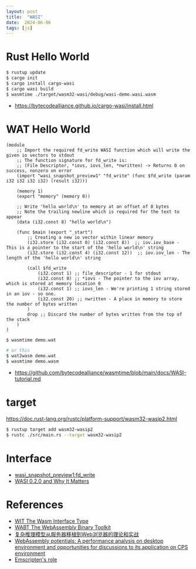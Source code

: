 ```yaml
---
layout: post
title:  "WASI"
date:  2024-06-06
tags: [js]
---
```



# Rust Hello World

```sh
$ rustup update
$ cargo init
$ cargo install cargo-wasi
$ cargo wasi build
$ wasmtime ./target/wasm32-wasi/debug/wasi-demo.wasi.wasm
```

* https://bytecodealliance.github.io/cargo-wasi/install.html

# WAT Hello World

```wat
(module
    ;; Import the required fd_write WASI function which will write the given io vectors to stdout
    ;; The function signature for fd_write is:
    ;; (File Descriptor, *iovs, iovs_len, *nwritten) -> Returns 0 on success, nonzero on error
    (import "wasi_snapshot_preview1" "fd_write" (func $fd_write (param i32 i32 i32 i32) (result i32)))

    (memory 1)
    (export "memory" (memory 0))

    ;; Write 'hello world\n' to memory at an offset of 8 bytes
    ;; Note the trailing newline which is required for the text to appear
    (data (i32.const 8) "hello world\n")

    (func $main (export "_start")
        ;; Creating a new io vector within linear memory
        (i32.store (i32.const 0) (i32.const 8))  ;; iov.iov_base - This is a pointer to the start of the 'hello world\n' string
        (i32.store (i32.const 4) (i32.const 12))  ;; iov.iov_len - The length of the 'hello world\n' string

        (call $fd_write
            (i32.const 1) ;; file_descriptor - 1 for stdout
            (i32.const 0) ;; *iovs - The pointer to the iov array, which is stored at memory location 0
            (i32.const 1) ;; iovs_len - We're printing 1 string stored in an iov - so one.
            (i32.const 20) ;; nwritten - A place in memory to store the number of bytes written
        )
        drop ;; Discard the number of bytes written from the top of the stack
    )
)
```

```sh
$ wasmtime demo.wat

# or this
$ wat2wasm demo.wat
$ wasmtime demo.wasm
```


* https://github.com/bytecodealliance/wasmtime/blob/main/docs/WASI-tutorial.md


# target

https://doc.rust-lang.org/rustc/platform-support/wasm32-wasip2.html

```sh
$ rustup target add wasm32-wasip2
$ rustc ./src/main.rs --target wasm32-wasip2
```

# Interface

* [wasi_snapshot_preview1:fd_write](https://github.com/WebAssembly/WASI/blob/01bb90d8b66cbc1d50349aaaab9ac5b143c9c98c/legacy/preview1/witx/wasi_snapshot_preview1.witx#L295)
* [WASI 0.2.0 and Why It Matters](https://cosmonic.com/blog/engineering/wasi-preview-2-officially-launches)

# References

* [WIT The Wasm Interface Type](https://github.com/WebAssembly/component-model/blob/main/design/mvp/WIT.md)
* [WABT The WebAssembly Binary Toolkit](https://github.com/WebAssembly/wabt)
* [复杂推理模型从服务器移植到Web浏览器的理论和实战](https://developer.aliyun.com/article/792633)
* [WebAssembly potentials: A performance analysis on desktop environment and opportunities for discussions to its application on CPS environment]( https://sol.sbc.org.br/index.php/sbesc_estendido/article/download/13104/12957/)
* [Emscripten's role](https://www.oreilly.com/library/view/learn-webassembly/9781788997379/03c3f8ad-6d76-477d-883e-152813a18491.xhtml)
